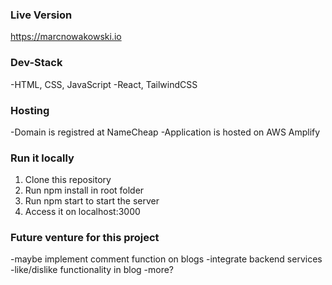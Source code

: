 ### Live Version 
https://marcnowakowski.io

### Dev-Stack
-HTML, CSS, JavaScript
-React, TailwindCSS

### Hosting
-Domain is registred at NameCheap
-Application is hosted on AWS Amplify

### Run it locally
1. Clone this repository
2. Run npm install in root folder
3. Run npm start to start the server
4. Access it on localhost:3000

### Future venture for this project
-maybe implement comment function on blogs
-integrate backend services
-like/dislike functionality in blog
-more? 

